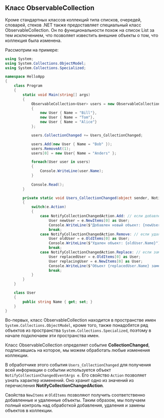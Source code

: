 ## Класс ObservableCollection

Кроме стандартных классов коллекций типа списков, очередей, словарей, стеков .NET также предоставляет специальный класс ObservableCollection. 
Он по функциональности похож на список List за тем исключением, что позволяет известить внешние объекты о том, что коллекция была изменена.

Рассмотрим на примере:

```cs
using System;
using System.Collections.ObjectModel;
using System.Collections.Specialized;

namespace HelloApp
{
    class Program
    {
        static void Main(string[] args)
        {
            ObservableCollection<User> users = new ObservableCollection<User>
            {
                new User { Name = "Bill"},
                new User { Name = "Tom"},
                new User { Name = "Alice"}
            };

            users.CollectionChanged += Users_CollectionChanged;

            users.Add(new User { Name = "Bob" });
            users.RemoveAt(1);
            users[0] = new User{ Name = "Anders" };

            foreach(User user in users)
            {
                Console.WriteLine(user.Name);
            }
            
            Console.Read();
        }

        private static void Users_CollectionChanged(object sender, NotifyCollectionChangedEventArgs e)
        {
            switch(e.Action)
            {
                case NotifyCollectionChangedAction.Add: // если добавление
                    User newUser = e.NewItems[0] as User;
                    Console.WriteLine($"Добавлен новый объект: {newUser.Name}");
                    break;
                case NotifyCollectionChangedAction.Remove: // если удаление
                    User oldUser = e.OldItems[0] as User;
                    Console.WriteLine($"Удален объект: {oldUser.Name}");
                    break;
                case NotifyCollectionChangedAction.Replace: // если замена
                    User replacedUser = e.OldItems[0] as User;
                    User replacingUser = e.NewItems[0] as User;
                    Console.WriteLine($"Объект {replacedUser.Name} заменен объектом {replacingUser.Name}");
                    break;
            }
        }
    }

    class User
    {
        public string Name { get; set; }
    }
}
```

Во-первых, класс ObservableCollection находится в пространстве имен `System.Collections.ObjectModel`, кроме того, 
также понадобятся ряд объектов из пространства `System.Collections.Specialized`, поэтому в начале подключаем эти пространства имен.

Класс ObservableCollection определяет событие **CollectionChanged**, подписавшись на которое, мы можем обработать любые изменения коллекции.

В обработчике этого события `Users_CollectionChanged` для получения всей информации о событии используется объект 
`NotifyCollectionChangedEventArgs e`. Его свойство `Action` позволяет узнать характер изменений. Оно хранит одно из значений 
из перечисления **NotifyCollectionChangedAction**.

Свойства `NewItems` и `OldItems` позволяют получить соответственно добавленные и удаленные объекты. Таким образом, мы получаем полный 
контроль над обработкой добавления, удаления и замены объектов в коллекции.

